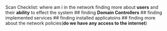 Scan Checklist:
      where am i in the network
      finding more about **users** and their **ability** to effect the system
      ## finding **Domain Controllers**
      ## finding implemented services
      ## finding installed applicatoins
      ## finding more about the network policies(**do we have any access to the internet**)
